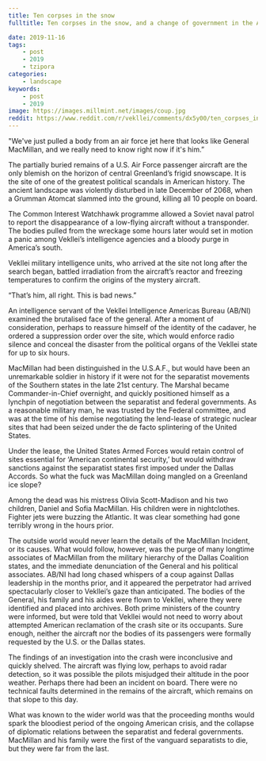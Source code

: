 ```yaml
---
title: Ten corpses in the snow
fulltitle: Ten corpses in the snow, and a change of government in the American South

date: 2019-11-16
tags:
    - post
    - 2019
    - tzipora
categories:
    - landscape
keywords:
    - post
    - 2019
image: https://images.millmint.net/images/coup.jpg
reddit: https://www.reddit.com/r/vekllei/comments/dx5y00/ten_corpses_in_the_snow_and_a_change_of/
---
```


"We've just pulled a body from an air force jet here that looks like General MacMillan, and we really need to know right now if it's him.”

The partially buried remains of a U.S. Air Force passenger aircraft are the only blemish on the horizon of central Greenland’s frigid snowscape. It is the site of one of the greatest political scandals in American history. The ancient landscape was violently disturbed in late December of 2068, when a Grumman Atomcat slammed into the ground, killing all 10 people on board.

The Common Interest Watchhawk programme allowed a Soviet naval patrol to report the disappearance of a low-flying aircraft without a transponder. The bodies pulled from the wreckage some hours later would set in motion a panic among Vekllei’s intelligence agencies and a bloody purge in America’s south.

Vekllei military intelligence units, who arrived at the site not long after the search began, battled irradiation from the aircraft’s reactor and freezing temperatures to confirm the origins of the mystery aircraft.

“That’s him, all right. This is bad news.”

An intelligence servant of the Vekllei Intelligence Americas Bureau (AB/NI) examined the brutalised face of the general. After a moment of consideration, perhaps to reassure himself of the identity of the cadaver, he ordered a suppression order over the site, which would enforce radio silence and conceal the disaster from the political organs of the Vekllei state for up to six hours.

MacMillan had been distinguished in the U.S.A.F., but would have been an unremarkable soldier in history if it were not for the separatist movements of the Southern states in the late 21st century. The Marshal became Commander-in-Chief overnight, and quickly positioned himself as a lynchpin of negotiation between the separatist and federal governments. As a reasonable military man, he was trusted by the Federal committee, and was at the time of his demise negotiating the lend-lease of strategic nuclear sites that had been seized under the de facto splintering of the United States.

Under the lease, the United States Armed Forces would retain control of sites essential for ‘American continental security,’ but would withdraw sanctions against the separatist states first imposed under the Dallas Accords. So what the fuck was MacMillan doing mangled on a Greenland ice slope?

Among the dead was his mistress Olivia Scott-Madison and his two children, Daniel and Sofia MacMillan. His children were in nightclothes. Fighter jets were buzzing the Atlantic. It was clear something had gone terribly wrong in the hours prior.

The outside world would never learn the details of the MacMillan Incident, or its causes. What would follow, however, was the purge of many longtime associates of MacMillan from the military hierarchy of the Dallas Coalition states, and the immediate denunciation of the General and his political associates. AB/NI had long chased whispers of a coup against Dallas leadership in the months prior, and it appeared the perpetrator had arrived spectacularly closer to Vekllei’s gaze than anticipated. The bodies of the General, his family and his aides were flown to Vekllei, where they were identified and placed into archives. Both prime ministers of the country were informed, but were told that Vekllei would not need to worry about attempted American reclamation of the crash site or its occupants. Sure enough, neither the aircraft nor the bodies of its passengers were formally requested by the U.S. or the Dallas states.

The findings of an investigation into the crash were inconclusive and quickly shelved. The aircraft was flying low, perhaps to avoid radar detection, so it was possible the pilots misjudged their altitude in the poor weather. Perhaps there had been an incident on board. There were no technical faults determined in the remains of the aircraft, which remains on that slope to this day.

What was known to the wider world was that the proceeding months would spark the bloodiest period of the ongoing American crisis, and the collapse of diplomatic relations between the separatist and federal governments. MacMillan and his family were the first of the vanguard separatists to die, but they were far from the last.
